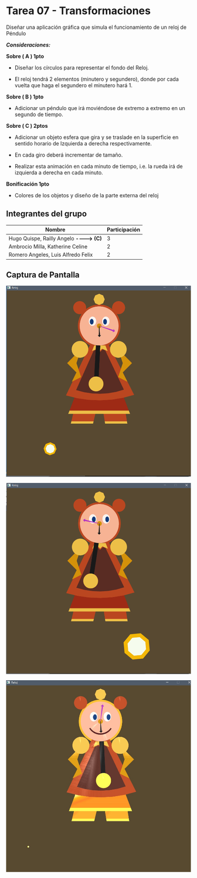 # Tarea 07 - Transformaciones

Diseñar una aplicación gráfica que simula el funcionamiento de un reloj de Péndulo

***Consideraciones:***

**Sobre ( A ) 1pto**

-   Diseñar los círculos para representar el fondo del Reloj.
    
-   El reloj tendrá 2 elementos (minutero y segundero), donde por cada vuelta que haga el segundero el minutero hará 1.
    

**Sobre ( B ) 1pto**

-   Adicionar un péndulo que irá moviéndose de extremo a extremo en un segundo de tiempo.
    

**Sobre ( C ) 2ptos**

-   Adicionar un objeto esfera que gira y se traslade en la superficie en sentido horario de Izquierda a derecha respectivamente.
    
-   En cada giro deberá incrementar de tamaño.
    
-   Realizar esta animación en cada minuto de tiempo, i.e. la rueda irá de izquierda a derecha en cada minuto.
    

**Bonificación 1pto**

-   Colores de los objetos y diseño de la parte externa del reloj

## **Integrantes del grupo**

| Nombre | Participación|
|--|--|
| Hugo Quispe, Railly Angelo **----> (C)**| 3|
| Ambrocio Milla, Katherine Celine| 2|
|Romero Angeles, Luis Alfredo Felix| 2|

## **Captura de Pantalla**
![enter image description here](https://github.com/Railly/CG-2020-II-GRUPAL/blob/main/Tarea07-Transformaciones/img/ss2.png)

![enter image description here](https://github.com/Railly/CG-2020-II-GRUPAL/blob/main/Tarea07-Transformaciones/img/ss1.png)

![enter image description here](https://github.com/Railly/CG-2020-II-GRUPAL/blob/main/Tarea07-Transformaciones/img/ss3.jpeg)
